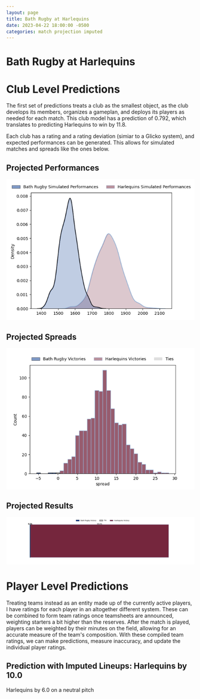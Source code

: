 ```yaml
---  
layout: page  
title: Bath Rugby at Harlequins  
date: 2023-04-22 18:00:00 -0500  
categories: match projection imputed  
---
```

# Bath Rugby at Harlequins

# Club Level Predictions


The first set of predictions treats a club as the smallest object, as the club develops its members, organizes a gameplan, and deploys its players as needed for each match. This club model has a prediction of 0.792, which translates to predicting Harlequins to win by 11.8.

Each club has a rating and a rating deviation (simiar to a Glicko system), and expected performances can be generated. This allows for simulated matches and spreads like the ones below.
## Projected Performances


![Projected Performances](plots/performances_2023-04-22-Harlequins-BathRugby.png)
## Projected Spreads


![Projected Spreads](plots/spreads_2023-04-22-Harlequins-BathRugby.png)
## Projected Results


![Projected Results](plots/resultbar_2023-04-22-Harlequins-BathRugby.png)
# Player Level Predictions


Treating teams instead as an entity made up of the currently active players, I have ratings for each player in an altogether different system. These can be combined to form team ratings once teamsheets are announced, weighting starters a bit higher than the reserves. After the match is played, players can be weighted by their minutes on the field, allowing for an accurate measure of the team's composition. With these compiled team ratings, we can make predictions, measure inaccuracy, and update the individual player ratings.
## Prediction with Imputed Lineups: Harlequins by 10.0


Harlequins by 6.0 on a neutral pitch


